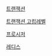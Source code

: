 [트랜잭션](https://github.com/Talia2019/Developer/blob/main/CS/DB/Transaction.md)

[트랜잭션 고립레벨](https://github.com/Talia2019/Developer/blob/main/CS/DB/TransactionIsolationLevel.md)

[프로시저](https://github.com/Talia2019/Developer/blob/main/CS/DB/StoredProcedure.md)

[레디스](https://github.com/Talia2019/Developer/blob/main/CS/DB/Redis.md)
